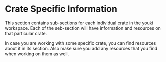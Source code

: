 # Crate Specific Information

This section contains sub-sections for each individual crate in the youki workspace. Each of the seb-section will have information and resources on that particular crate.

In case you are working with some specific crate, you can find resources about it in its section. Also make sure you add any resources that you find when working on them as well.
